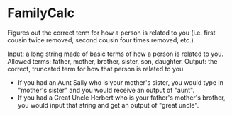 # FamilyCalc

Figures out the correct term for how a person is related to you (i.e. first cousin twice removed, second cousin four times removed, etc.)

Input: a long string made of basic terms of how a person is related to you. Allowed terms: father, mother, brother, sister, son, daughter.
Output: the correct, truncated term for how that person is related to you.

  - If you had an Aunt Sally who is your mother's sister, you would type in "mother's sister" and you would receive an output of "aunt".
  - If you had a Great Uncle Herbert who is your father's mother's brother, you would input that string and get an output of "great uncle".
